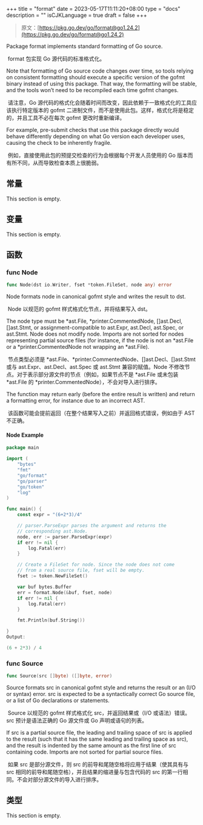 +++
title = "format"
date = 2023-05-17T11:11:20+08:00
type = "docs"
description = ""
isCJKLanguage = true
draft = false
+++
> 原文：[https://pkg.go.dev/go/format@go1.24.2](https://pkg.go.dev/go/format@go1.24.2)

Package format implements standard formatting of Go source.

​	format 包实现 Go 源代码的标准格式化。

Note that formatting of Go source code changes over time, so tools relying on consistent formatting should execute a specific version of the gofmt binary instead of using this package. That way, the formatting will be stable, and the tools won’t need to be recompiled each time gofmt changes.

​	请注意，Go 源代码的格式化会随着时间而改变，因此依赖于一致格式化的工具应该执行特定版本的 gofmt 二进制文件，而不是使用此包。这样，格式化将是稳定的，并且工具不必在每次 gofmt 更改时重新编译。

For example, pre-submit checks that use this package directly would behave differently depending on what Go version each developer uses, causing the check to be inherently fragile.

​	例如，直接使用此包的预提交检查的行为会根据每个开发人员使用的 Go 版本而有所不同，从而导致检查本质上很脆弱。

## 常量

This section is empty.

## 变量

This section is empty.

## 函数

### func Node

```go
func Node(dst io.Writer, fset *token.FileSet, node any) error
```

Node formats node in canonical gofmt style and writes the result to dst.

​	Node 以规范的 gofmt 样式格式化节点，并将结果写入 dst。

The node type must be *ast.File, *printer.CommentedNode, []ast.Decl, []ast.Stmt, or assignment-compatible to ast.Expr, ast.Decl, ast.Spec, or ast.Stmt. Node does not modify node. Imports are not sorted for nodes representing partial source files (for instance, if the node is not an *ast.File or a *printer.CommentedNode not wrapping an *ast.File).

​	节点类型必须是 *ast.File、*printer.CommentedNode、[]ast.Decl、[]ast.Stmt 或与 ast.Expr、ast.Decl、ast.Spec 或 ast.Stmt 兼容的赋值。Node 不修改节点。对于表示部分源文件的节点（例如，如果节点不是 *ast.File 或未包装 *ast.File 的 *printer.CommentedNode），不会对导入进行排序。

The function may return early (before the entire result is written) and return a formatting error, for instance due to an incorrect AST.

​	该函数可能会提前返回（在整个结果写入之前）并返回格式错误，例如由于 AST 不正确。

#### Node Example

```go
package main

import (
	"bytes"
	"fmt"
	"go/format"
	"go/parser"
	"go/token"
	"log"
)

func main() {
	const expr = "(6+2*3)/4"

	// parser.ParseExpr parses the argument and returns the
	// corresponding ast.Node.
	node, err := parser.ParseExpr(expr)
	if err != nil {
		log.Fatal(err)
	}

	// Create a FileSet for node. Since the node does not come
	// from a real source file, fset will be empty.
	fset := token.NewFileSet()

	var buf bytes.Buffer
	err = format.Node(&buf, fset, node)
	if err != nil {
		log.Fatal(err)
	}

	fmt.Println(buf.String())

}
Output:

(6 + 2*3) / 4
```

### func Source

```go
func Source(src []byte) ([]byte, error)
```

Source formats src in canonical gofmt style and returns the result or an (I/O or syntax) error. src is expected to be a syntactically correct Go source file, or a list of Go declarations or statements.

​	Source 以规范的 gofmt 样式格式化 src，并返回结果或（I/O 或语法）错误。src 预计是语法正确的 Go 源文件或 Go 声明或语句的列表。

If src is a partial source file, the leading and trailing space of src is applied to the result (such that it has the same leading and trailing space as src), and the result is indented by the same amount as the first line of src containing code. Imports are not sorted for partial source files.

​	如果 src 是部分源文件，则 src 的前导和尾随空格将应用于结果（使其具有与 src 相同的前导和尾随空格），并且结果的缩进量与包含代码的 src 的第一行相同。不会对部分源文件的导入进行排序。

## 类型

This section is empty.